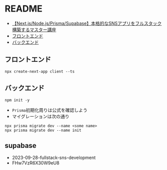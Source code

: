 # README

- [【Next.js/Node.js/Prisma/Supabase】本格的なSNSアプリをフルスタック構築するマスター講座](https://www.udemy.com/course/fullstack-sns-development/)
- [フロントエンド](https://github.com/Shin-sibainu/udemy-sns-client)
- [バックエンド](https://github.com/Shin-sibainu/udemy-sns-api)

## フロントエンド

```shell
npx create-next-app client --ts
```

## バックエンド

```shell
npm init -y
```

- `Prisma`初期化周りは公式を確認しよう
- マイグレーションは次の通り

```shell
npx prisma migrate dev --name <some name>
npx prisma migrate dev --name init
```

## supabase

- 2023-09-28-fullstack-sns-development
- FHw7VzR6X30W9eU8
